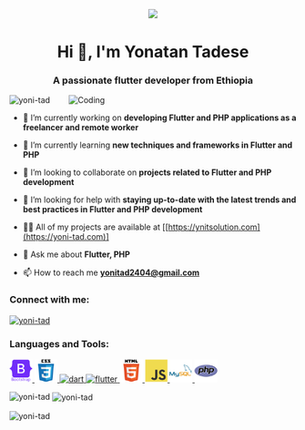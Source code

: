 <p align="center"><img src="https://ynitsolution.com/assets/img/git-3.jpg" /></p>
<h1 align="center">Hi 👋, I'm Yonatan Tadese</h1>
<h3 align="center">A passionate flutter developer from Ethiopia</h3>
<img align="right" alt="Coding" width="400" src="https://ynitsolution.com/assets/img/git-1.png">

<p align="left"> <img src="https://komarev.com/ghpvc/?username=yoni-tad&label=Profile%20views&color=0e75b6&style=flat" alt="yoni-tad" /> </p>

- 🔭 I’m currently working on **developing Flutter and PHP applications as a freelancer and remote worker**

- 🌱 I’m currently learning **new techniques and frameworks in Flutter and PHP**

- 👯 I’m looking to collaborate on **projects related to Flutter and PHP development**

- 🤝 I’m looking for help with **staying up-to-date with the latest trends and best practices in Flutter and PHP development**

- 👨‍💻 All of my projects are available at [[https://ynitsolution.com](https://yoni-tad.com)]

- 💬 Ask me about **Flutter, PHP**

- 📫 How to reach me **yonitad2404@gmail.com**

<h3 align="left">Connect with me:</h3>
<p align="left">
<a href="https://linkedin.com/in/yoni-tad" target="blank"><img align="center" src="https://raw.githubusercontent.com/rahuldkjain/github-profile-readme-generator/master/src/images/icons/Social/linked-in-alt.svg" alt="yoni-tad" height="30" width="40" /></a>
</p>

<h3 align="left">Languages and Tools:</h3>
<p align="left"> <a href="https://getbootstrap.com" target="_blank" rel="noreferrer"> <img src="https://raw.githubusercontent.com/devicons/devicon/master/icons/bootstrap/bootstrap-plain-wordmark.svg" alt="bootstrap" width="40" height="40"/> </a> <a href="https://www.w3schools.com/css/" target="_blank" rel="noreferrer"> <img src="https://raw.githubusercontent.com/devicons/devicon/master/icons/css3/css3-original-wordmark.svg" alt="css3" width="40" height="40"/> </a> <a href="https://dart.dev" target="_blank" rel="noreferrer"> <img src="https://www.vectorlogo.zone/logos/dartlang/dartlang-icon.svg" alt="dart" width="40" height="40"/> </a> <a href="https://flutter.dev" target="_blank" rel="noreferrer"> <img src="https://www.vectorlogo.zone/logos/flutterio/flutterio-icon.svg" alt="flutter" width="40" height="40"/> </a> <a href="https://www.w3.org/html/" target="_blank" rel="noreferrer"> <img src="https://raw.githubusercontent.com/devicons/devicon/master/icons/html5/html5-original-wordmark.svg" alt="html5" width="40" height="40"/> </a> <a href="https://developer.mozilla.org/en-US/docs/Web/JavaScript" target="_blank" rel="noreferrer"> <img src="https://raw.githubusercontent.com/devicons/devicon/master/icons/javascript/javascript-original.svg" alt="javascript" width="40" height="40"/> </a> <a href="https://www.mysql.com/" target="_blank" rel="noreferrer"> <img src="https://raw.githubusercontent.com/devicons/devicon/master/icons/mysql/mysql-original-wordmark.svg" alt="mysql" width="40" height="40"/> </a> <a href="https://www.php.net" target="_blank" rel="noreferrer"> <img src="https://raw.githubusercontent.com/devicons/devicon/master/icons/php/php-original.svg" alt="php" width="40" height="40"/> </a> </p>

<p><img align="left" src="https://github-readme-stats.vercel.app/api/top-langs?username=yoni-tad&show_icons=true&locale=en&layout=compact" alt="yoni-tad" /></p>

<p>&nbsp;<img align="center" src="https://github-readme-stats.vercel.app/api?username=yoni-tad&show_icons=true&locale=en" alt="yoni-tad" /></p>

<p><img align="center" src="https://github-readme-streak-stats.herokuapp.com/?user=yoni-tad&" alt="yoni-tad" /></p>

